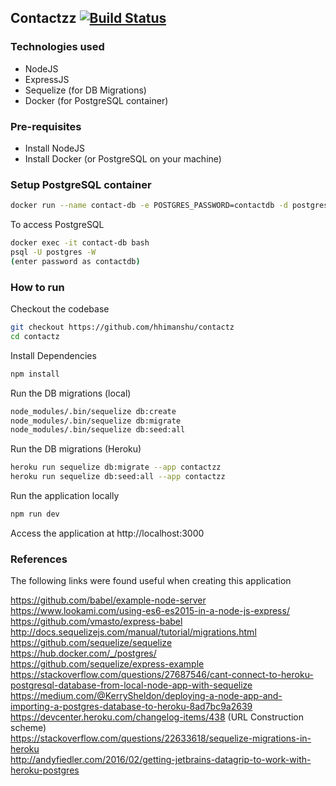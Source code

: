 ## Contactzz  [![Build Status](https://travis-ci.org/hhimanshu/contactz.svg?branch=master)](https://travis-ci.org/hhimanshu/contactz)
### Technologies used
- NodeJS
- ExpressJS
- Sequelize (for DB Migrations)
- Docker (for PostgreSQL container)

### Pre-requisites
- Install NodeJS
- Install Docker (or PostgreSQL on your machine)

### Setup PostgreSQL container
```bash
docker run --name contact-db -e POSTGRES_PASSWORD=contactdb -d postgres
```
To access PostgreSQL  
```bash
docker exec -it contact-db bash
psql -U postgres -W 
(enter password as contactdb)
```
  
### How to run
Checkout the codebase 
```bash
git checkout https://github.com/hhimanshu/contactz
cd contactz
```
Install Dependencies
```bash
npm install
```

Run the DB migrations (local)
```bash
node_modules/.bin/sequelize db:create
node_modules/.bin/sequelize db:migrate
node_modules/.bin/sequelize db:seed:all
```

Run the DB migrations (Heroku)
```bash
heroku run sequelize db:migrate --app contactzz
heroku run sequelize db:seed:all --app contactzz
```

Run the application locally
```bash
npm run dev
```

Access the application at http://localhost:3000

### References
The following links were found useful when creating this application  

https://github.com/babel/example-node-server  
https://www.lookami.com/using-es6-es2015-in-a-node-js-express/  
https://github.com/vmasto/express-babel  
http://docs.sequelizejs.com/manual/tutorial/migrations.html  
https://github.com/sequelize/sequelize   
https://hub.docker.com/_/postgres/  
https://github.com/sequelize/express-example  
https://stackoverflow.com/questions/27687546/cant-connect-to-heroku-postgresql-database-from-local-node-app-with-sequelize  
https://medium.com/@KerrySheldon/deploying-a-node-app-and-importing-a-postgres-database-to-heroku-8ad7bc9a2639  
https://devcenter.heroku.com/changelog-items/438 (URL Construction scheme)  
https://stackoverflow.com/questions/22633618/sequelize-migrations-in-heroku  
http://andyfiedler.com/2016/02/getting-jetbrains-datagrip-to-work-with-heroku-postgres  
 